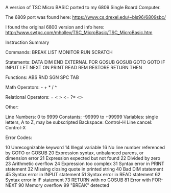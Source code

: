 A version of TSC Micro BASIC ported to my 6809 Single Board Computer.

The 6809 port was found here: https://www.cs.drexel.edu/~bls96/6809sbc/

I found the original 6800 version and info here: http://www.swtpc.com/mholley/TSC_MicroBasic/TSC_MicroBasic.htm

Instruction Summary

Commands: BREAK LIST MONITOR RUN SCRATCH

Statements: DATA DIM END EXTERNAL FOR GOSUB GOSUB GOTO GOTO IF INPUT
LET NEXT ON PRINT READ REM RESTORE RETURN THEN

Functions: ABS RND SGN SPC TAB

Math Operators: - + * / ^

Relational Operators: = < > <= ?= <>

Other:

Line Numbers: 0 to 9999
Constants: -99999 to +99999
Variables: single letters, A to Z, may be subscripted
Backspace: Control-H
Line cancel: Control-X

Error Codes:

10 Unrecognizable keyword
14 Illegal variable
16 No line number referenced by GOTO or GOSUB
20 Expression syntax, unbalanced parens, or dimension error
21 Expression expected but not found
22 Divided by zero
23 Arithmetic overflow
24 Expression too complex
31 Syntax error in PRINT statement
32 Missing closing quote in printed string
40 Bad DIM statement
45 Syntax error in INPUT statement
51 Syntax error in READ statement
62 Syntax error in IF statement
73 RETURN with no GOSUB
81 Error with FOR-NEXT
90 Memory overflow
99 "BREAK" detected
